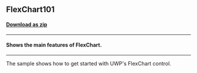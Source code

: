 ## FlexChart101
#### [Download as zip](https://downgit.github.io/#/home?url=https://github.com/GrapeCity/ComponentOne-UWP-Samples/tree/master/C1.UWP.FlexChart/CS/FlexChart101)
____
#### Shows the main features of FlexChart.
____
The sample shows how to get started with UWP's FlexChart control.
